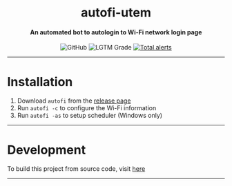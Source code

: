 <h1 align="center">autofi-utem</h1>
<h4 align="center">An automated bot to autologin to Wi-Fi network login page</h4>
<div align="center">
  <img alt="GitHub" src="https://img.shields.io/github/license/jamestansx/autofi-utem?logo=lgtm&logoWidth=18&color=bright%20green">
  <img alt="LGTM Grade" src="https://img.shields.io/lgtm/grade/python/github/jamestansx/autofi-utem?logo=lgtm&logoWidth=18">
  <a href="https://lgtm.com/projects/g/jamestansx/autofi-utem/alerts/"><img alt="Total alerts" src="https://img.shields.io/lgtm/alerts/g/jamestansx/autofi-utem.svg?logo=lgtm&logoWidth=18"/></a>
</div>

---

# Installation


1. Download `autofi` from the [release page](https://github.com/jamestansx/autofi-utem/releases)
2. Run `autofi -c` to configure the Wi-Fi information
3. Run `autofi -as` to setup scheduler (Windows only)

---
# Development

To build this project from source code, visit [here](CONTRIBUTING.md)

---
